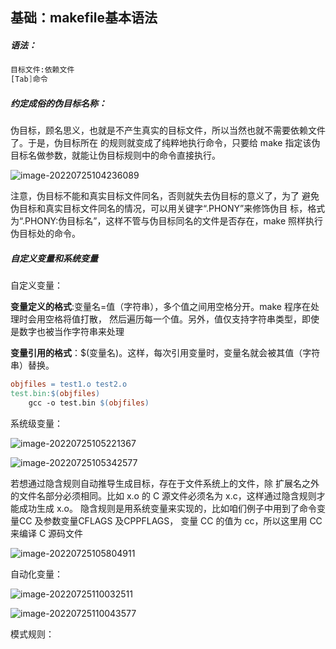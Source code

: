 ## 基础：makefile基本语法

##### 语法：

```asm
目标文件:依赖文件
[Tab]命令
```











##### 约定成俗的伪目标名称：

伪目标，顾名思义，也就是不产生真实的目标文件，所以当然也就不需要依赖文件了。于是，伪目标所在 的规则就变成了纯粹地执行命令，只要给 make 指定该伪目标名做参数，就能让伪目标规则中的命令直接执行。

![image-20220725104236089](D:/TYPIC/image-20220725104236089.png)

注意，伪目标不能和真实目标文件同名，否则就失去伪目标的意义了，为了 避免伪目标和真实目标文件同名的情况，可以用关键字“.PHONY”来修饰伪目 标，格式为“.PHONY:伪目标名”，这样不管与伪目标同名的文件是否存在，make 照样执行伪目标处的命令。





##### 自定义变量和系统变量

自定义变量：

**变量定义的格式**:变量名=值（字符串），多个值之间用空格分开。make 程序在处理时会用空格将值打散， 然后遍历每一个值。另外，值仅支持字符串类型，即使是数字也被当作字符串来处理

**变量引用的格式**：$(变量名)。这样，每次引用变量时，变量名就会被其值（字符串）替换。

```makefile
objfiles = test1.o test2.o 
test.bin:$(objfiles) 
	gcc -o test.bin $(objfiles) 
```

系统级变量：

![image-20220725105221367](D:/TYPIC/image-20220725105221367.png)

![image-20220725105342577](D:/TYPIC/image-20220725105342577.png)



若想通过隐含规则自动推导生成目标，存在于文件系统上的文件，除 扩展名之外的文件名部分必须相同。比如 x.o 的 C 源文件必须名为 x.c，这样通过隐含规则才能成功生成 x.o。 隐含规则是用系统变量来实现的，比如咱们例子中用到了命令变量CC 及参数变量CFLAGS 及CPPFLAGS， 变量 CC 的值为 cc，所以这里用 CC 来编译 C 源码文件

![image-20220725105804911](D:/TYPIC/image-20220725105804911.png)



自动化变量：

![image-20220725110032511](D:/TYPIC/image-20220725110032511.png)

![image-20220725110043577](D:/TYPIC/image-20220725110043577.png)



模式规则：

